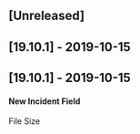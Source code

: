 ## [Unreleased]


## [19.10.1] - 2019-10-15


## [19.10.1] - 2019-10-15
#### New Incident Field
File Size